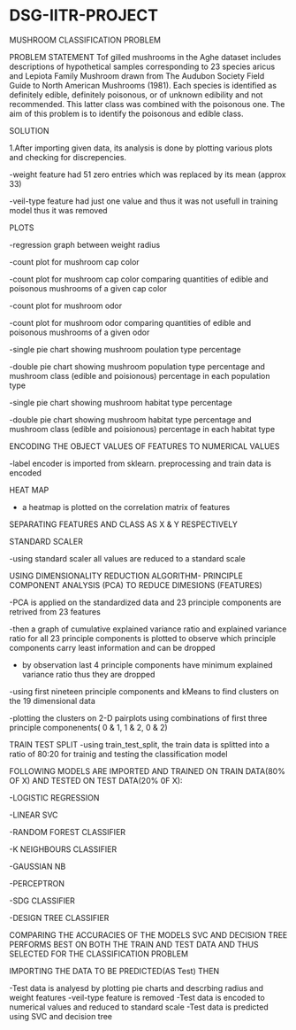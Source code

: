 # DSG-IITR-PROJECT
MUSHROOM CLASSIFICATION PROBLEM

PROBLEM STATEMENT
Tof gilled mushrooms in the Aghe dataset includes descriptions of hypothetical samples corresponding to 23 species aricus and Lepiota Family Mushroom drawn from The Audubon Society Field Guide to North American Mushrooms (1981). Each species is identified as definitely edible, definitely poisonous, or of unknown edibility and not recommended. This latter class was combined with the poisonous one. The aim of this problem is to identify the poisonous and edible class. 

SOLUTION

1.After importing given data, its analysis is done by plotting various plots and checking for discrepencies.
 
  -weight feature had 51 zero entries which was replaced by its mean (approx 33)
  
  -veil-type feature had just one value and thus it was not usefull in training model thus it was removed
  
  PLOTS
  
  -regression graph between weight radius
  
  -count plot for mushroom cap color
  
  -count plot for mushroom cap color comparing quantities of edible and poisonous mushrooms of a given cap color
  
  -count plot for mushroom odor
  
  -count plot for mushroom odor comparing quantities of edible and poisonous mushrooms of a given odor
  
  -single pie chart showing mushroom poulation type percentage
  
  -double pie chart showing mushroom population type percentage and mushroom class (edible and poisionous) percentage in each      population type
  
  -single pie chart showing mushroom habitat type percentage
  
  -double pie chart showing mushroom habitat type percentage and mushroom class (edible and poisionous) percentage in each      habitat type
  
ENCODING THE OBJECT VALUES OF FEATURES TO NUMERICAL VALUES
  
  -label encoder is imported from sklearn. preprocessing and train data is encoded
  
HEAT MAP
  
  - a heatmap is plotted on the correlation matrix of features
 
SEPARATING FEATURES AND CLASS AS X & Y RESPECTIVELY
  
STANDARD SCALER
  
  -using standard scaler all values are reduced to a standard scale
  
USING DIMENSIONALITY REDUCTION ALGORITHM- PRINCIPLE COMPONENT ANALYSIS (PCA) TO REDUCE DIMESIONS (FEATURES)
  
  -PCA is applied on the standardized data and 23 principle components are retrived from 23 features
 
  -then a graph of cumulative explained variance ratio and explained variance ratio for all 23 principle components is          plotted to observe which principle components carry least information and can be dropped
  
  - by observation last 4 principle components have minimum explained variance ratio thus they are dropped
  
  -using first nineteen principle components and kMeans to find clusters on the 19 dimensional data
  
  -plotting the clusters on 2-D pairplots using combinations of first three principle componenents( 0 & 1, 1 & 2, 0 & 2)
 
 
  TRAIN TEST SPLIT
  -using train_test_split, the train data is splitted into a ratio of 80:20 for trainig and testing the classification model
  
  FOLLOWING MODELS ARE IMPORTED AND TRAINED ON TRAIN DATA(80% OF X) AND TESTED ON TEST DATA(20% 0F X):
  
  -LOGISTIC REGRESSION
  
  -LINEAR SVC
  
  -RANDOM FOREST CLASSIFIER
  
  -K NEIGHBOURS CLASSIFIER
  
  -GAUSSIAN NB
  
  -PERCEPTRON
  
  -SDG CLASSIFIER
  
  -DESIGN TREE CLASSIFIER
  
 COMPARING THE ACCURACIES OF THE MODELS SVC AND DECISION TREE PERFORMS BEST ON BOTH THE TRAIN AND TEST DATA AND THUS SELECTED FOR THE CLASSIFICATION PROBLEM
 
 IMPORTING THE DATA TO BE PREDICTED(AS Test) THEN
 
 -Test data is analyesd by plotting pie charts and descrbing radius and weight features
 -veil-type feature is removed
 -Test data is encoded to numerical values and reduced to standard scale
 -Test data is predicted using SVC and decision tree
  
  
  
  
  
  
  
  
  
  
  
  
  
  
  
  
  
  
  
  
  
  
  
  
  
  
  
  
  
  
  
  
  
  
  
  
  
  
  
  
  
  
  
  
  
  
  
